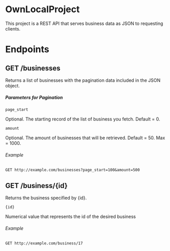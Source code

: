 # OwnLocalProject
This project is a REST API that serves business data as JSON to requesting clients.

# Endpoints

## GET /businesses
Returns a list of businesses with the pagination data included in the JSON object.

##### Parameters for Pagination

    page_start

Optional.
The starting record of the list of business you fetch.
Default = 0.

    amount

Optional.
The amount of businesses that will be retrieved.
Default = 50.
Max = 1000.

###### Example
    GET http://example.com/businesses?page_start=100&amount=500

## GET /business/{id}
Returns the business specified by {id}.

    {id}

Numerical value that represents the id of the desired business

###### Example

    GET http://example.com/business/17
